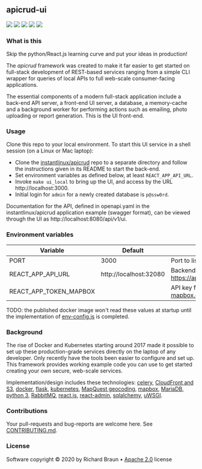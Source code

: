 ## apicrud-ui
[![](https://img.shields.io/npm/v/apicrud-ui.svg)](https://npmjs.org/package/apicrud-ui) [![](https://images.microbadger.com/badges/image/instantlinux/apicrud-ui.svg)](https://microbadger.com/images/instantlinux/apicrud-ui "Image badge") [![](https://images.microbadger.com/badges/commit/instantlinux/apicrud-ui.svg)](https://microbadger.com/images/instantlinux/apicrud-ui "Commit badge") [![](https://gitlab.com/instantlinux/apicrud-ui/badges/master/pipeline.svg)](https://gitlab.com/instantlinux/apicrud-ui/pipelines "pipelines") [![](https://gitlab.com/instantlinux/apicrud-ui/badges/master/coverage.svg)](https://gitlab.com/instantlinux/apicrud-ui/-/jobs/artifacts/master/file/coverage/lcov-report/index.html?job=analysis "coverage")


### What is this

Skip the python/React.js learning curve and put your ideas in production!

The _apicrud_ framework was created to make it far easier to get started on full-stack development of REST-based services ranging from a simple CLI wrapper for queries of local APIs to full web-scale consumer-facing applications.

The essential components of a modern full-stack application include a back-end API server, a front-end UI server, a database, a memory-cache and a background worker for performing actions such as emailing, photo uploading or report generation. This is the UI front-end.

### Usage

Clone this repo to your local environment. To start this UI service in a shell session (on a Linux or Mac laptop):

* Clone the [instantlinux/apicrud](https://github/instantlinux/apicrud) repo to a separate directory and follow the instructions given in its README to start the back-end.
* Set environment variables as defined below, at least `REACT_APP_API_URL`.
* Invoke `make ui_local` to bring up the UI, and access by the URL http://localhost:3000.
* Initial login for `admin` for a newly created database is `p@ssw0rd`.

Documentation for the API, defined in openapi.yaml in the instantlinux/apicrud application example (swagger format), can be viewed through the UI as http://localhost:8080/api/v1/ui.

### Environment variables

Variable | Default | Description
-------- | ------- | -----------
PORT | 3000 | Port to listen on
REACT_APP_API_URL | http://localhost:32080 | Backend, e.g. https://api.yours.com:8080/api/v1
REACT_APP_TOKEN_MAPBOX | | API key for location map (see [mapbox.com](https://account.mapbox.com/auth/signup))

TODO: the published docker image won't read these values at startup until the implementation of [env-config.js](https://www.freecodecamp.org/news/how-to-implement-runtime-environment-variables-with-create-react-app-docker-and-nginx-7f9d42a91d70/) is completed.

### Background

The rise of Docker and Kubernetes starting around 2017 made it possible to set up these production-grade services directly on the laptop of any developer. Only recently have the tools been easier to configure and set up. This framework provides working example code you can use to get started creating your own secure, web-scale services.

Implementation/design includes these technologies: <a href="http://www.celeryproject.org/">celery</a>, <a href="https://aws.amazon.com/cloudfront/">CloudFront and S3</a>, <a href="https://www.docker.com/">docker</a>, <a href="http://flask.pocoo.org/">flask</a>, <a href="https://kubernetes.io/">kubernetes</a>, <a href="https://developer.mapquest.com/documentation/open/geocoding-api/">MapQuest geocoding</a>, <a href="https://www.mapbox.com/">mapbox</a>, <a href="https://mariadb.org/">MariaDB</a>, <a href="https://docs.python.org/3/">python 3</a>, <a href="https://www.rabbitmq.com/">RabbitMQ</a>, <a href="https://reactjs.org">react.js</a>, <a href="https://marmelab.com/react-admin">react-admin</a>, <a href="https://www.sqlalchemy.org/">sqlalchemy</a>, <a href="https://uwsgi-docs.readthedocs.io/en/latest/">uWSGI</a>.

### Contributions

Your pull-requests and bug-reports are welcome here. See [CONTRIBUTING.md](CONTRIBUTING.md).

### License

Software copyright &copy; 2020 by Richard Braun &bull; <a href="https://www.apache.org/licenses/LICENSE-2.0">Apache 2.0</a> license <p />
